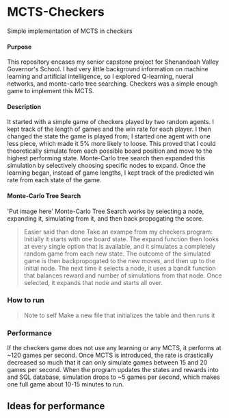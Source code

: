 # MCTS-Checkers
Simple implementation of MCTS in checkers

#### Purpose
This repository encases my senior capstone project for Shenandoah Valley Governor's School. I had very little background information on machine learning and artificial intelligence, so I explored Q-learning, nueral networks, and monte-carlo tree searching. Checkers was a simple enough game to implement this MCTS.

#### Description
It started with a simple game of checkers played by two random agents. I kept track of the length of games and the win rate for each player. I then changed the state the game is played from; I started one agent with one less piece, which made it 5% more likely to loose. This proved that I could theoretically simulate from each possible board position and move to the highest performing state. Monte-Carlo tree search then expanded this simulation by selectively choosing specific nodes to expand. Once the learning began, instead of game lengths, I kept track of the predicted win rate from each state of the game. 

#### Monte-Carlo Tree Search
'Put image here'
Monte-Carlo Tree Search works by selecting a node, expanding it, simulating from it, and then back propogating the score.
>Easier said than done
Take an exampe from my checkers program: Initially it starts with one board state. The expand function then looks at every single option that is available, and it simulates a completely random game from each new state. The outcome of the simulated game is then backpropogated to the new moves, and then up to the initial node. The next time it selects a node, it uses a bandit function that balances reward and number of simulations from that node. Once selected, it expands that node and starts all over.

### How to run
>Note to self
Make a new file that initializes the table and then runs it

### Performance
If the checkers game does not use any learning or any MCTS, it performs at ~120 games per second. Once MCTS is introduced, the rate is drastically decreased so much that it can only simulate games between 15 and 20 games per second. When the program updates the states and rewards into and SQL database, simulation drops to ~5 games per second, which makes one full game about 10-15 minutes to run.

## Ideas for performance 
